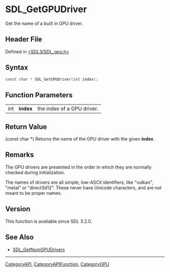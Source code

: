 # SDL_GetGPUDriver

Get the name of a built in GPU driver.

## Header File

Defined in [<SDL3/SDL_gpu.h>](https://github.com/libsdl-org/SDL/blob/main/include/SDL3/SDL_gpu.h)

## Syntax

```c
const char * SDL_GetGPUDriver(int index);
```

## Function Parameters

|     |           |                            |
| --- | --------- | -------------------------- |
| int | **index** | the index of a GPU driver. |

## Return Value

(const char *) Returns the name of the GPU driver with the given **index**.

## Remarks

The GPU drivers are presented in the order in which they are normally
checked during initialization.

The names of drivers are all simple, low-ASCII identifiers, like "vulkan",
"metal" or "direct3d12". These never have Unicode characters, and are not
meant to be proper names.

## Version

This function is available since SDL 3.2.0.

## See Also

- [SDL_GetNumGPUDrivers](SDL_GetNumGPUDrivers)

----
[CategoryAPI](CategoryAPI), [CategoryAPIFunction](CategoryAPIFunction), [CategoryGPU](CategoryGPU)

